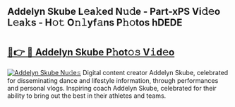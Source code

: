 ## Addelyn Skube L𝚎a𝚔ed N𝚞𝚍e - Part-xPS Vi𝚍𝚎o L𝚎a𝚔s - H𝚘𝚝 O𝚗𝚕yf𝚊ns P𝚑𝚘tos hDEDE

# <h2><a href="http://kf0obg.oniu.top/?m=Addelyn+Skube">🔗👉 🔴 Addelyn Skube P𝚑ot𝚘𝚜 V𝚒d𝚎o</a></h2>

[![Addelyn Skube Nu𝚍e𝚜](https://i.imgur.com/0qMVB7G.gif)](http://kf0obg.oniu.top/?m=Addelyn+Skube)
Digital content creator Addelyn Skube, celebrated for disseminating dance and lifestyle information, through performances and personal vlogs. Inspiring coach Addelyn Skube, celebrated for their ability to bring out the best in their athletes and teams.  
